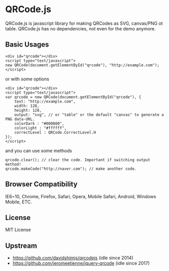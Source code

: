 # QRCode.js
QRCode.js is javascript library for making QRCodes as SVG, canvas/PNG ot table.
QRCode.js has no dependencies, not even for the demo anymore.

## Basic Usages
```
<div id="qrcode"></div>
<script type="text/javascript">
new QRCode(document.getElementById("qrcode"), "http://example.com");
</script>
```

or with some options

```
<div id="qrcode"></div>
<script type="text/javascript">
var qrcode = new QRCode(document.getElementById("qrcode"), {
	text: "http://example.com",
	width: 128,
	height: 128,
	output: "svg", // or "table" or the default "canvas" to generate a PNG data-URL.
	colorDark : "#000000",
	colorLight : "#ffffff",
	correctLevel : QRCode.CorrectLevel.H
});
</script>
```

and you can use some methods

```
qrcode.clear(); // clear the code. Important if switching output method!
qrcode.makeCode("http://naver.com"); // make another code.
```

## Browser Compatibility
IE6~10, Chrome, Firefox, Safari, Opera, Mobile Safari, Android, Windows Mobile, ETC.

## License
MIT License

## Upstream
 * https://github.com/davidshimjs/qrcodejs (idle since 2014)
 * https://github.com/jeromeetienne/jquery-qrcode (idle since 2017)
